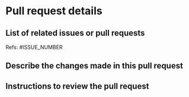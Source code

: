 # Pull request details

## List of related issues or pull requests

Refs: #ISSUE_NUMBER


## Describe the changes made in this pull request

<!-- include screenshots if that helps the review -->


## Instructions to review the pull request

